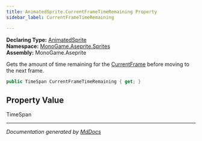 ```yaml
---
title: AnimatedSprite.CurrentFrameTimeRemaining Property
sidebar_label: CurrentFrameTimeRemaining

---
```


**Declaring Type:** [AnimatedSprite](../)  
**Namespace:** [MonoGame.Aseprite.Sprites](../../)  
**Assembly:** MonoGame.Aseprite

Gets the amount of time remaining for the [CurrentFrame](CurrentFrame.md) before moving to the next frame.

```csharp
public TimeSpan CurrentFrameTimeRemaining { get; }
```

## Property Value

TimeSpan

___

*Documentation generated by [MdDocs](https://github.com/ap0llo/mddocs)*
